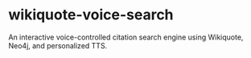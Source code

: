 # wikiquote-voice-search
An interactive voice-controlled citation search engine using Wikiquote, Neo4j, and personalized TTS.
